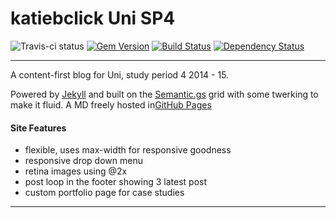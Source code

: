 katiebclick Uni SP4
=======
![Travis-ci status](http://travis-ci.org/roachhd/katiebclick.svg?gh-pages=f58e7f1)
[![Gem Version](https://badge.fury.io/rb/github-pages.svg)](http://badge.fury.io/rb/github-pages) [![Build Status](https://travis-ci.org/github/pages-gem.svg?branch=master)](https://travis-ci.org/github/pages-gem) [![Dependency Status](https://www.versioneye.com/user/projects/548baae5dd709d811f0000bd/badge.svg?style=flat)](https://www.versioneye.com/user/projects/548baae5dd709d811f0000bd)

---


A content-first blog for Uni, study period 4 2014 - 15.

Powered by [Jekyll](http://jekyllrb.com) and built on the [Semantic.gs](http://semantic.gs/) grid with some twerking to make it fluid. A MD freely hosted in[GitHub Pages](http://pages.github.com)


#### Site Features

- flexible, uses max-width for responsive goodness
- responsive drop down menu
- retina images using @2x
- post loop in the footer showing 3 latest post
- custom portfolio page for case studies

---
 
